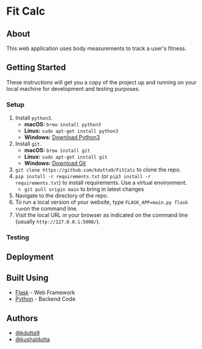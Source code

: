 # Fit Calc

## About <a name = "about">
This web application uses body measurements to track a user's fitness.

## Getting Started <a name = "getting_started">
These instructions will get you a copy of the project up and running on your local machine for development and testing purposes. 

### Setup
1. Install `python3`.
    * **macOS:** `brew install python3`
    * **Linux:** `sudo apt-get install python3`
	* **Windows:** [Download Python3](https://www.python.org/downloads/windows/)
2. Install `git`.
    * **macOS:** `brew install git`
    * **Linux:** `sudo apt-get install git`
	* **Windows:** [Download Git](https://git-scm.com/download/win)
3. `git clone https://github.com/kdutta9/FitCalc` to clone the repo.
4. `pip install -r requirements.txt` (or `pip3 install -r requirements.txt`) to install requirements. Use a virtual environment.
	* `git pull origin main` to bring in latest changes
5. Navigate to the directory of the repo.
6. To run a local version of your website, type `FLASK_APP=main.py flask run`on the command line.
7. Visit the local URL in your browser as indicated on the command line (usually `http://127.0.0.1:5000/`).

### Testing <a name = "tests"></a>



## Deployment <a name = "deployment"></a>


## Built Using <a name = "built_using"></a>
- [Flask](https://palletsprojects.com/p/flask/) - Web Framework
- [Python](https://www.python.org/) - Backend Code

## Authors <a name = "authors"></a>
- [@kdutta9](https://github.com/kdutta9)
- [@kushaldutta](https://github.com/kushaldutta)